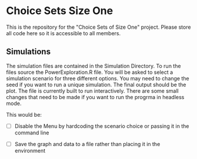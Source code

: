 # Choice Sets Size One

This is the repository for the "Choice Sets of Size One" project.  Please store all code here so it is accessible to all members.

 ## Simulations

The simulation files are contained in the Simulation Directory.  To run the files source the PowerExploration.R file.  You 
will be asked to select a simulation scenario for three different options.  You may need to change the seed if you want to 
run a unique simulation.  The final output should be the plot.  The file is currently built to run interactively.  There are
some small changes that need to be made if you want to run the progrma in headless mode.

This would be:

- [ ] Disable the Menu by hardcoding the scenario choice or passing it in the command line
- [ ] Save the graph and data to a file rather than placing it in the environment


